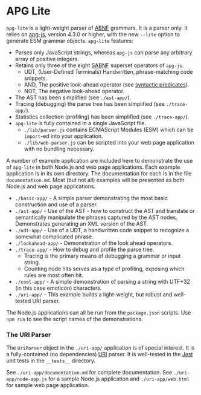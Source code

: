 # APG Lite

`apg-lite` is a light-weight parser of [ABNF](https://www.rfc-editor.org/rfc/rfc5234) grammars.
It is a parser only.
It relies on [apg-js](https://github.com/ldthomas/apg-js), version 4.3.0 or higher, with the new `--lite` option
to generate ESM grammar objects.
`apg-lite` features:

- Parses only JavaScript strings, whereas `apg-js` can parse any arbitrary array of positive integers.
- Retains only three of the eight [SABNF](https://sabnf.com/docs/python/md_docs_SABNF.html) superset operators of `apg-js`.
  - UDT, (User-Defined Terminals) Handwritten, phrase-matching code snippets.
  - AND, The positive look-ahead operator (see [syntactic predicates](https://en.wikipedia.org/wiki/Syntactic_predicate)).
  - NOT, The negative look-ahead operator.
- The AST has been simplified (see `./ast-app/`).
- Tracing (debugging) the parse tree has been simplified (see `./trace-app/`).
- Statistics collection (profiling) has been simplified (see `./trace-app/`).
- `apg-lite` is fully contained in a single JavaScript file.
  - `./lib/parser.js` contains ECMAScript Modules (ESM) which can be `import`-ed into your application.
  - `./lib/web-parser.js` can be scripted into your web page application with no bundling necessary.

A number of example application are included here to demonstrate the use of `apg-lite` in both
Node.js and web page applications. Each example application is in its own directory.
The documentation for each is in the file `documentation.md`.
Most (but not all) examples will be presented as both Node.js and web page applications.

- `./basic-app/` - A simple parser demonstrating the most basic construction and use of a parser.
- `./ast-app/` - Use of the AST - how to construct the AST and translate or semantically manipulate the phrases captured by the AST nodes.
  Demonstrates generating an XML version of the AST.
- `./udt-app/` - Use of a UDT, a handwritten code snippet to recognize a somewhat complicated phrase.
- `./lookahead-app/` - Demonstration of the look ahead operators.
- `./trace-app/` - How to debug and profile the parse tree.
  - Tracing is the primary means of debugging a grammar or input string.
  - Counting node hits serves as a type of profiling, exposing which rules are most often hit.
- `./cool-app/` - A simple demonstration of parsing a string with UTF+32 (in this case emoticon) characters.
- `./uri-app/` - This example builds a light-weight, but robust and well-tested URI parser.

The Node.js applications can all be run from the `package.json` scripts.
Use `npm run` to see the script names of the demonstrations.

### The URI Parser

The `UriParser` object in the `./uri-app/` application is of special interest.
It is a fully-contained (no dependencies) [URI](https://www.rfc-editor.org/rfc/rfc3986) parser.
It is well-tested in the [Jest](https://jestjs.io/) unit tests in the `__tests__` directory.

See `./uri-app/documentation.md` for complete documentation.
See `./uri-app/node-app.js` for a sample Node.js application
and `./uri-app/web.html` for sample web page application.
